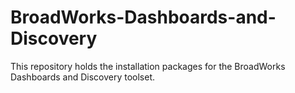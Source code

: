 # BroadWorks-Dashboards-and-Discovery

This repository holds the installation packages for the BroadWorks Dashboards and Discovery toolset.
